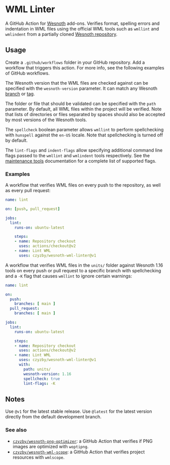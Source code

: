 # WML Linter

A GitHub Action for [Wesnoth](https://www.wesnoth.org/) add-ons.
Verifies format, spelling errors and indentation in WML files using
the official WML tools such as `wmllint` and `wmlindent` from
a partially cloned [Wesnoth repository](https://github.com/wesnoth/wesnoth).

## Usage

Create a `.github/workflows` folder in your GitHub repository.
Add a workflow that triggers this action. For more info, see
the following examples of GitHub workflows.

The Wesnoth version that the WML files are checked against can
be specified with the `wesnoth-version` parameter. It can match
any Wesnoth [branch](https://github.com/wesnoth/wesnoth/branches)
or [tag](https://github.com/wesnoth/wesnoth/tags).

The folder or file that should be validated can be specified with
the `path` parameter. By default, all WML files within the project
will be verified. Note that lists of directories or files separated by
spaces should also be accepted by most versions of the Wesnoth tools.

The `spellcheck` boolean parameter allows `wmllint` to perform
spellchecking with `hunspell` against the `en-US` locale.
Note that spellchecking is turned off by default.

The `lint-flags` and `indent-flags` allow specifying additional
command line flags passed to the `wmllint` and `wmlindent` tools
respectively. See the [maintenance tools](https://wiki.wesnoth.org/Maintenance_tools)
documentation for a complete list of supported flags.

### Examples

A workflow that verifies WML files on every push to the repository,
as well as every pull request:

```yaml
name: lint

on: [push, pull_request]

jobs:
  lint:
    runs-on: ubuntu-latest

    steps:
    - name: Repository checkout
      uses: actions/checkout@v2
    - name: Lint WML
      uses: czyzby/wesnoth-wml-linter@v1
```

A workflow that verifies WML files in the `units/` folder against
Wesnoth 1.16 tools on every push or pull request to a specific branch
with spellchecking and a `-K` flag that causes `wmllint` to ignore
certain warnings:

```yaml
name: lint

on:
  push:
    branches: [ main ]
  pull_request:
    branches: [ main ]

jobs:
  lint:
    runs-on: ubuntu-latest

    steps:
    - name: Repository checkout
      uses: actions/checkout@v2
    - name: Lint WML
      uses: czyzby/wesnoth-wml-linter@v1
      with:
        path: units/
        wesnoth-version: 1.16
        spellcheck: true
        lint-flags: -K
```

## Notes

Use `@v1` for the latest stable release. Use `@latest` for the latest
version directly from the default development branch.

### See also

* [`czyzby/wesnoth-png-optimizer`](https://github.com/czyzby/wesnoth-png-optimizer):
a GitHub Action that verifies if PNG images are optimized with `woptipng`.
* [`czyzby/wesnoth-wml-scope`](https://github.com/czyzby/wesnoth-wml-scope):
a GitHub Action that verifies project resources with `wmlscope`.
